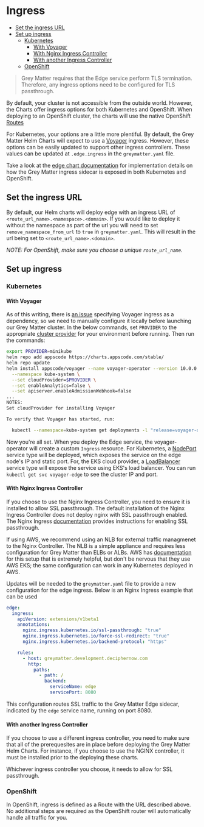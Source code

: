 # Ingress

- [Set the ingress URL](#set-the-ingress-url)
- [Set up ingress](#set-up-ingress)
  - [Kubernetes](#kubernetes)
    - [With Voyager](#with-voyager)
    - [With Nginx Ingress Controller](#with-nginx-ingress-controller)
    - [With another Ingress Controller](#with-another-ingress-controller)
  - [OpenShift](#openshift)

>Grey Matter requires that the Edge service perform TLS termination.  Therefore, any ingress options need to be configured for TLS passthrough.

By default, your cluster is not accessible from the outside world. However, the Charts offer ingress options for both Kubernetes and OpenShift.  When deploying to an OpenShift cluster, the charts will use the native OpenShift [Routes](https://docs.openshift.com/container-platform/3.9/architecture/networking/routes.html)

For Kubernetes, your options are a little more plentiful.  By default, the Grey Matter Helm Charts will expect to use a [Voyager](https://appscode.com/products/voyager/) ingress.  However, these options can be easily updated to support other ingress controllers.  These values can be updated at `.edge.ingress` in the `greymatter.yaml` file.

Take a look at the [edge chart documentation](../edge/README.md) for implementation details on how the Grey Matter ingress sidecar is exposed in both Kubernetes and OpenShift.

## Set the ingress URL

By default, our Helm charts will deploy edge with an ingress URL of `<route_url_name>.<namespace>.<domain>`. If you would like to deploy it without the namespace as part of the url you will need to set `remove_namespace_from_url` to `true` in `greymatter.yaml`. This will result in the url being set to `<route_url_name>.<domain>`.

*NOTE: For OpenShift, make sure you choose a unique `route_url_name`.*

## Set up ingress

### Kubernetes

#### With Voyager

As of this writing, there is [an issue](https://github.com/appscode/voyager/issues/1415) specifying Voyager ingress as a dependency, so we need to manually configure it locally before launching our Grey Matter cluster. In the below commands, set `PROVIDER` to the appropriate [cluster provider](https://appscode.com/products/voyager/v11.0.1/setup/install/) for your environment before running. Then run the commands:

```sh
export PROVIDER=minikube
helm repo add appscode https://charts.appscode.com/stable/
helm repo update
helm install appscode/voyager --name voyager-operator --version 10.0.0 \
  --namespace kube-system \
  --set cloudProvider=$PROVIDER \
  --set enableAnalytics=false \
  --set apiserver.enableAdmissionWebhook=false
...
NOTES:
Set cloudProvider for installing Voyager

To verify that Voyager has started, run:

  kubectl --namespace=kube-system get deployments -l "release=voyager-operator, app=voyager"
```

Now you're all set. When you deploy the Edge service, the voyager-operator will create a custom `Ingress` resource. For Kubernetes, a [NodePort](https://kubernetes.io/docs/concepts/services-networking/service/#nodeport) service type will be deployed, which exposes the service on the edge node's IP and static port. For, the EKS cloud provider, a [LoadBalancer](https://kubernetes.io/docs/concepts/services-networking/service/#loadbalancer) service type will expose the service using EKS's load balancer. You can run `kubectl get svc voyager-edge` to see the cluster IP and port.

#### With Nginx Ingress Controller

If you choose to use the Nginx Ingress Controller, you need to ensure it is installed to allow SSL passthrough. The default installation of the Nginx Ingress Controller does not deploy nginx with SSL passthrough enabled. The Nginx Ingress [documentation](https://kubernetes.github.io/ingress-nginx/user-guide/tls/#ssl-passthrough) provides instructions for enabling SSL passthrough.

If using AWS, we recommend using an NLB for external traffic managmenet to the Nginx Controller. The NLB is a simple appliance and requires less configuration for Grey Matter than ELBs or ALBs.  AWS has [documentation](https://aws.amazon.com/blogs/opensource/network-load-balancer-nginx-ingress-controller-eks/) for this setup that is extremely helpful, but don't be nervous that they use AWS EKS; the same configuration can work in any Kubernetes deployed in AWS.

Updates will be needed to the `greymatter.yaml` file to provide a new configuration for the edge ingress.  Below is an Nginx Ingress example that can be used

```yaml
edge:
  ingress:
    apiVersion: extensions/v1beta1
    annotations:
      nginx.ingress.kubernetes.io/ssl-passthrough: "true"
      nginx.ingress.kubernetes.io/force-ssl-redirect: "true"
      nginx.ingress.kubernetes.io/backend-protocol: "https"

    rules:
      - host: greymatter.development.deciphernow.com
        http:
          paths:
            - path: /
              backend:
                serviceName: edge
                servicePort: 8080
```

This configuration routes SSL traffic to the Grey Matter Edge sidecar, indicated by the `edge` service name, running on port 8080.



#### With another Ingress Controller

If you choose to use a different ingress controller, you need to make sure that all of the prerequesites are in place before deploying the Grey Matter Helm Charts.  For instance, if you choose to use the NGINX controller, it must be installed prior to the deploying these charts.

Whichever ingress controller you choose, it needs to allow for SSL passthrough.  

### OpenShift

In OpenShift, ingress is defined as a Route with the URL described above. No additional steps are required as the OpenShift router will automatically handle all traffic for you.
